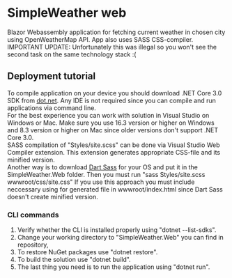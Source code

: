 # SimpleWeather web
Blazor Webassembly application for fetching current weather in chosen city using OpenWeatherMap API. App also uses SASS CSS-compiler.  
IMPORTANT UPDATE: Unfortunately this was illegal so you won't see the second task on the same technology stack :(
## Deployment tutorial
To compile application on your device you should download .NET Core 3.0 SDK from [dot.net](https://dot.net). Any IDE is not required since you can compile and run applications via command line.  
For the best experience you can work with solution in Visual Studio on Windows or Mac. Make sure you use 16.3 version or higher on Windows and 8.3 version or higher on Mac since older versions don't support .NET Core 3.0.  
SASS compilation of "Styles/site.scss" can be done via Visual Studio Web Compiler extension. This extension generates appropriate CSS-file and its minified version.  
Another way is to download [Dart Sass](https://github.com/sass/dart-sass/releases/tag/1.23.0) for your OS and put it in the SimpleWeather.Web folder. Then you must run "sass Styles/site.scss wwwroot/css/site.css" If you use this approach you must include neccessary using for generated file in wwwroot/index.html since Dart Sass doesn't create minified version.
### CLI commands
 1. Verify whether the CLI is installed properly using "dotnet --list-sdks".
 2. Change your working directory to "SimpleWeather.Web" you can find in repository,
 3. To restore NuGet packages use "dotnet restore".
 4. To build the solution use "dotnet build".
 5. The last thing you need is to run the application using "dotnet run".
